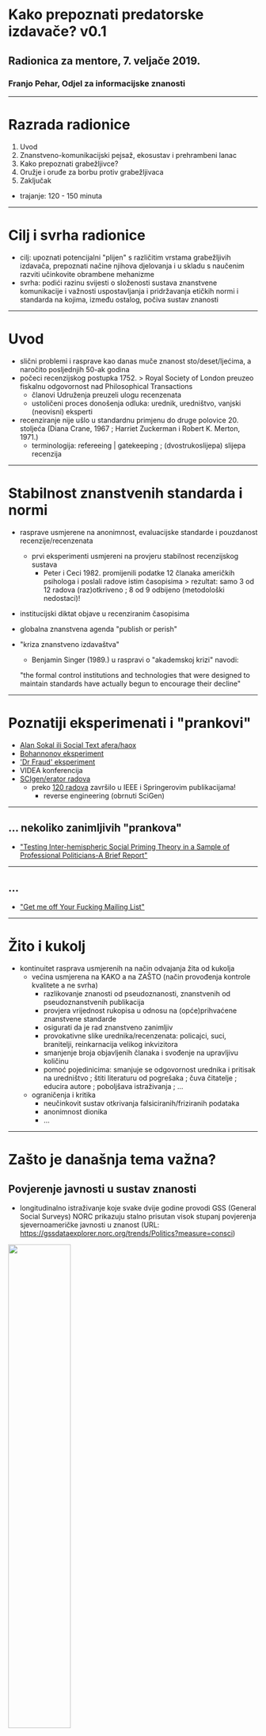 # Kako prepoznati predatorske izdavače? v0.1

## Radionica za mentore, 7. veljače 2019.

### Franjo Pehar, Odjel za informacijske znanosti

---

# Razrada radionice

1. Uvod
2. Znanstveno-komunikacijski pejsaž, ekosustav i prehrambeni lanac
3. Kako prepoznati grabežljivce?
4. Oružje i oruđe za borbu protiv grabežljivaca
5. Zaključak

- trajanje: 120 - 150 minuta

---

# Cilj i svrha radionice

- cilj: upoznati potencijalni "plijen" s različitim vrstama grabežljivih izdavača, prepoznati načine njihova djelovanja i u skladu s naučenim razviti učinkovite obrambene mehanizme  
- svrha: podići razinu svijesti o složenosti sustava znanstvene komunikacije i važnosti uspostavljanja i pridržavanja etičkih normi i standarda na kojima, između ostalog, počiva sustav znanosti

---

# Uvod

- slični problemi i rasprave kao danas muče znanost sto/deset/ljećima, a naročito posljednjih 50-ak godina
- počeci recenzijskog postupka 1752. > Royal Society of London preuzeo fiskalnu odgovornost nad Philosophical Transactions
  - članovi Udruženja preuzeli ulogu recenzenata
  - ustoličeni proces donošenja odluka: urednik, uredništvo, vanjski (neovisni) eksperti
- recenziranje nije ušlo u standardnu primjenu do druge polovice 20. stoljeća (Diana Crane, 1967 ; Harriet Zuckerman i Robert K. Merton, 1971.)
  - terminologija: refereeing | gatekeeping ; (dvostrukoslijepa) slijepa recenzija

---

# Stabilnost znanstvenih standarda i normi

- rasprave usmjerene na anonimnost, evaluacijske standarde i pouzdanost recenzije/recenzenata
  - prvi eksperimenti usmjereni na provjeru stabilnost recenzijskog sustava
    - Peter i Ceci 1982. promijenili podatke 12 članaka američkih psihologa i poslali radove istim časopisima > rezultat: samo 3 od 12 radova (raz)otkriveno ; 8 od 9 odbijeno (metodološki nedostaci)!
- institucijski diktat objave u recenziranim časopisima
- globalna znanstvena agenda "publish or perish"
- "kriza znanstveno izdavaštva"
  - Benjamin Singer (1989.) u raspravi o "akademskoj krizi" navodi: 
  
  "the formal control institutions and technologies that were designed to maintain standards have actually begun to encourage their decline"

---
# Poznatiji eksperimenati i "prankovi"

- [Alan Sokal ili Social Text afera/haox](https://en.wikipedia.org/wiki/Sokal_affair)
- [Bohannonov eksperiment](https://en.wikipedia.org/wiki/John_Bohannon)
- ['Dr Fraud' eksperiment](https://www.nature.com/news/predatory-journals-recruit-fake-editor-1.21662)
- VIDEA konferencija 
- [SCIgen/erator radova](https://pdos.csail.mit.edu/archive/scigen/)
  - preko [120 radova](https://en.wikipedia.org/wiki/Predatory_open-access_publishing) završilo u IEEE i Springerovim publikacijama!
    - reverse engineering (obrnuti SciGen)

---
## ... nekoliko zanimljivih "prankova"

- ["Testing Inter-hemispheric Social Priming Theory in a Sample of Professional Politicians-A Brief Report"](03_primjeri_radova/Gerry+Jay+Louis+hoax+paper.pdf)

---

## ...

- ["Get me off Your Fucking Mailing List"](03_primjeri_radova/remove.pdf)

---

# Žito i kukolj

- kontinuitet rasprava usmjerenih na način odvajanja žita od kukolja
  - većina usmjerena na KAKO a na ZAŠTO (način provođenja kontrole kvalitete a ne svrha)
    - razlikovanje znanosti od pseudoznanosti, znanstvenih od pseudoznanstvenih publikacija
    - provjera vrijednost rukopisa u odnosu na (opće)prihvaćene znanstvene standarde
    - osigurati da je rad znanstveno zanimljiv
    - provokativne slike urednika/recenzenata: policajci, suci, branitelji, reinkarnacija velikog inkvizitora
    - smanjenje broja objavljenih članaka i svođenje na upravljivu količinu
    - pomoć pojedinicima: smanjuje se odgovornost urednika i pritisak na uredništvo ; štiti literaturu od pogrešaka ; čuva čitatelje ; educira autore ; poboljšava istraživanja ; ...
  - ograničenja i kritika
    - neučinkovit sustav otkrivanja falsiciranih/friziranih podataka
    - anonimnost dionika
    - ...

---

# Zašto je današnja tema važna?

## Povjerenje javnosti u sustav znanosti

- longitudinalno istraživanje koje svake dvije godine provodi GSS (General Social Surveys) NORC prikazuju stalno prisutan visok stupanj povjerenja sjevernoameričke javnosti u znanost
(URL: https://gssdataexplorer.norc.org/trends/Politics?measure=consci)

<img src="01_slike/confidence-US-science.png" width="50%">

- sustav znanost i znanstvene komunikacije su ljudske institucije, a samim tim i društene i političke (okvir unutar kojeg treba promatrati i istraživati sve procese i aktivnosti!)

---
# Predatorsko izdavaštvo

Otvaramo sezonu lova na grabežljivce! 

  "grabežljivac, mesožderna životinja koja se nalazi na vrhu ili pri vrhu prehrambenoga lanca. Kada grabežljivac i plijen duže vrijeme žive u istom **ekosustavu**, plijen se navikne na prisutnost grabežljivca. Ubijajući najslabije jedinke grabežljivac, naime, pomaže u održanju kakvoće populacije plijena. Vrhunski je grabežljivac (engl. top predator) životinja koja više nema prirodnog neprijatelja, npr. lav, tigar, vuk, ris" (URL: http://www.enciklopedija.hr/natuknica.aspx?id=22919)

---

# Pojava predatorskog izdavaštva: kontekst

- ekosustav: znanost
- aktivnost: znanstvena komunikacija, odnosno zadnja faza znanstveno-istraživačkog rada [^1]
- dionici: autori, čitatelji (znanstvenici/javnost), izdavači (urednici, lektori, korektori), recenzenti, "startupovi", ...
- izazov trenutka: disruptivni procesi izazvani tehnološkim napretkom utjecali na transformaciju tradicionalnog sustava znanstvene komunikacije
  - sustav koji je trebao polučiti najveću izravnu korist od teh. napretka suočen s "nepremostivim" izazovima
  - najugroženiji: kontrola kvalitete, provjera vjerodostojnosti i izvornosti
- analogija s prirodnim svijetom samo djelomično funkcionira u pogledu ponašanja dionika (predatora/plijena), ali ne i u pogledu prirodne selekcije i ravnoteže (ishodi više nalik svijetu (mikr)oorganizama > bakterije, virusi, paraziti)

[^1]:   *veliki problem: znanstvena komunikacija se (pre)često analizira odvojeno od znanstvenih politika, društvenih struktura i mreža te ostalih faza znanstveno-istraživačkog rada*

---

# Pojava predatorskog izdavaštva: placenta ili ferment 

1. mnogobrojni nedostaci tradicionalnog znanstveno-komunikacijskog lanca
  - uređivačka politika
    - dugačak period od predaje do objave rada
    - protežiranje autora s "globalnog sjevera"
      - 1/4 svjetskog stanovništva, 4/5 prihoda od industrijske proizvodnje 
  - recenzijski postupak
    - dugotrajan i netransparentan postupak
    - bez alternative > neznatna poboljšanja i primjeri dobre prakse više kao iznimka
  - "publish or perish" ili diktat objave
2. razvoj i dostupnog tehnologije brze pripreme, objave i distribucije sadržaja
3. Pojava i razvoj OTVORENOG PRISTUPA (OA)
  * novi poslovni modeli (*gratis, libre, zeleni put, zlatni put, platinasti ili dijamantni, hibridni* ...)

---

## Naplaćivanje objave u OA časopisima
- razne publikacije (časopisi/konferencije/zbirna djela/knjige) naplaćuju autorima tzv. ‘Article Processing Charges’ (APC)
- 2.900 USD za PLoS Biology
- 2.250 USD za PLoS Genetics
- 1.350 USD za PLoS One*

*PLoS One objavljuje dnevno cca 100 članaka!


### Predatori namirisali mogućnost enormne zarade

- ali i svi veći (tradicionalni) izdavači OA znanstvenih časopisa!

---

# Terminologija

- "predatory publishing" skovao [Jeffrey Beall](https://en.wikipedia.org/wiki/Jeffrey_Beall) (->)
  - analogija:  ["predatory journal"](https://en.wikipedia.org/wiki/Predatory_open-access_publishing)
  - ostali pojmovi u upotrebi: 
    - fake journal | illegitimate journals | deceptive journals | "dark” journals | journals operating in bad faith ...
    - junk conferences | spamferences | bogus conferences | fake conferences ...
    - vanity books ... *
- brojni pojmovi dodatno utječu na zbunjenost znanstvenika i ostalih dionika
- problem: pojednostavljena binarna klasifikacija znanstveno-komunikacijskog okoliša na **PREDATORE** i **NEPREDATORE**
   - potreba za razlučivanjem publikacija **"niske kvalitete"** od ponašanja koje ciljano **zanemaruje i krši** uspostavljene znanstvene norme i standarde

* [primjer LAP LAMBERT](http://www.slate.com/articles/technology/future_tense/2014/03/lap_lambert_academic_publishing_my_trip_to_a_print_content_farm.single.html?via=gdpr-consent)

---

# Definicije

- Predatorski časopis je [...]
- Predatorska konferencije je [...]
- Predatorski izdavač je [...]

**Postojeće strukture onemogućuju jednoznačno određenje "predatora"!** - naslućivanje, pretpostavljanje, nagađanje, ...

### Pedeset nijansi sive predatorskog izdavaštva 
  
  "a grey zone where it is difficult to decide whether or not a publisher is predatory, particularly for newcomers for whom there is still a lack of evidence."
  
---

# Predatorski izdavači/časopisi

Neka obilježja: 

- izdavači koji objavljuju OA časopise upitne kvalitete
- autori plaćaju objavljivanje radova
- slabašna ili nepostojeća recenzija – prihvaćaju sve radove uz uvjet plaćanja objave
- nepostojeći ili lažni glavni urednik ili urednički odbor
- uz imena urednika, recenzenata i sl. nema podataka o njihovom akademskom statusu (lažni status/afilijacija)
- više časopisa ima isti urednički odbor
- izdavač u isto vrijeme pokreće izdavanje velikog broja časopisa
- naslov časopisa nema veze sa sadržajem koji objavljuje ; široko postavljeni naslovi (npr. *Journal of Science/s*)
- nelogičnosti u naslovu časopisa (npr. Canadian journal..., a nema veze s Kanadom)
- lažni IF (impact factor) ili podatak o indeksiranosti u relevantnim bazama podataka
- izdavač šalje spam mailove (s pozivima za objavljivanje radova, pozivima za recenzente, gostujuće urednike i sl.)
- ... "kreativna industrija", "režu" gdje smo "najtanji"

---

# Predatorske konferencije

- konferencije kojoj je jedini motiv laka i brza zarada
- često "surađuju" s predatorskim časopisima (npr. https://www.omicsonline.org)

Neka obilježja (pogledati [video](https://www.ardmediathek.de/ard/player/Y3JpZDovL2Rhc2Vyc3RlLmRlL3JlcG9ydGFnZSBfIGRva3VtZW50YXRpb24gaW0gZXJzdGVuL2U1ODIzNWJkLWU2MzQtNDExNC05ZjgwLTNlMDQ0YTJmZWExMw/)): 

- obično vrlo široko definirana tematika koju pokriva
- atraktivna lokacija (grad) ; zvučni hoteli (u pravilu manje dvorane)
- visoka kotizacija
- nedostatak akademske afilijacije
- predatorska marketinška taktika
- nepostojeći dokazi kontrole kvalitete

---

# Odabrani primjeri

## Krađa identiteta etabliranih časopisa

[**Izvorna publikacija**](http://www.landesmuseum.ktn.gv.at/210226w_DE.htm?seite=15)

---

## Krađa identiteta etabliranih časopisa

[**Surogat**](http://www.multidisciplinarywulfenia.org/index.html)

---

## Oteti identiteti ...

Izvornik: Časopis *Jökull: Journal of Earth Sciences* (ISSN 0449-0576)> http://jokulljournal.is
Surogat: http://jokulljournal.com


---
## Lažno predstavljanje 

[Lažni članovi uredništva, Impact Factor](https://www.academicresearchjournals.org/IJEBM/Index.htm) ...


---

## Lažirani podaci i rezultati

[Lovci u mutnom, prevaranti, hohštapleri](https://www.tandfonline.com/doi/abs/10.4161/onci.25769) ...
- slučaj [Davida Noakesa](https://en.wikipedia.org/wiki/David_Noakes) i GcMAF 
  - https://www.ncbi.nlm.nih.gov/pmc/articles/PMC3812199

---
## Hiperprodukacija i fabriciranje knjiga

- karijeristi ...
- slučaj [Wadima Strielkowskog](razno/predatory-publishing.pdf)

- https://www.amazon.com/Sam-Vaknin/e/B000APLOFK

- obično Google pretraživanje: ["Sam Vaknin" + journal editor](https://www.google.com/search?client=safari&rls=en&q=%22Sam+Vaknin%22+journal+editor&ie=UTF-8&oe=UTF-8)

1. odvodi nas do ["El Dorada"](http://innovationinfo.org/index.php/journal/Editor_in_Chief/Dr-Sam-Vaknin)
2. [i još zanimljivijih rezultata](https://groups.google.com/forum/#!msg/narcissistic-personality-disorder/-yAlT779G3o/sJgRvHGrAgAJ) 
---

## Publikacijske farme
- https://www.omicsonline.org
- https://asclepiusopen.com
- http://gslpublishers.org/index.php
- https://innovationinfo.org

[Provjera domene pomoću WHOIS metode](https://whois.icann.org/en/lookup?name=asclepiusopen.com)

---

## Konferencijske farme
- izravno povezani s predatorskim izdavačima (časopisa)
  - https://www.conferenceseries.com
  - http://meconferences.com
  - https://www.heartconferences.com

[WHOIS?](https://whois.icann.org/en/lookup?name=www.heartconferences.com) 

Registrant Contact<br/>
Name: GDPR Masked<br/>
Organization: GDPR Masked<br/>
Mailing Address: GDPR Masked GDPR Masked GDPR Masked, GDPR Masked GDPR Masked 00000 GDPR Masked<br/>
Phone: +0.00000000<br/>
Ext:<br/>
Fax:<br/>
Fax Ext:<br/>
Email:gdpr-masking@**gdpr-masked.com**<br/>

---
# Oružje i oruđe za borbu protiv grabežljivaca

### Objavljeni popisi grabežljivaca > "Index Librorum Prohibitorum"

Najpoznatiji Beallov popis predatorskih izdavača (2008-2017)
- ukazao na brojne probleme > (ne)opravdano na udaru žestokih kritika i prijetnji tužbama
- https://beallslist.weebly.com

---
# Ostali popisi 

### Cabellov crni i bijeli popis

- [popis kriterija](https://www2.cabells.com/blacklist-criteria) u [XLS-u](cabellovi_kriteriji.xlsx): Integrity, Peer Review, Website, Publication Practices, Indexing & Metrics, Fees, Access & Copyright, Business Practices > iskorak u odnosu na Beallov popis, ali ...
  - lovina postala lovac
  - problem *false negatives* vs *false positives* > logički gledano skup nikada ne može biti potpun!

### Pristup popisu vrijedi do 11. veljače 2019. > https://www2.cabells.com (korisničko ime i šifra povezani s kraticom naše institucije - sva velika slova!)

---

# Alternativa postojećim popisima

- znanstveni (provjereni) kriteriji, (složeniji) bodovni sustav, ponderiranje kriterija i sl.

- [Journal Evaluation Tool](razno/JournalEvaluationTool.pdf)
- [Predatory Score](razno/predatory_score.pdf)
- ...


---

# Ostala dostupna pomagala

- računalna forenzika
  - WHOIS (provjera vlasnika domena)
  - Google Maps (provjera fizičkih adresa)
- pretraživanje weba (primjer [Sam Vakinin](https://www.google.com/search?client=safari&rls=en&q=%22Sam+Vaknin%22+journal+editor&ie=UTF-8&oe=UTF-8))
- pretraživanje baza podataka
  - selektivne, opće (provjera deklarirane indeskiranost/citiranosti)
  - JCR, Scimago ... (provjera deklariranih metričkih vrijednosti)
- https://retractionwatch.com
  - slučaj Springera iz 2014. ukazuje da i renomirani izdavači imaju problem s osiguravanjem kvalitete i vjerodostojnosti objavljenih radova (https://paperpile.com/blog/springer-fake-papers/)
- provjera zaglavlja (spam) e-pošte (preusmjeravanje, skrivanje pravog identiteta ...)
- [...]
---

# Najbolji "lijek" => podizanje razine svijesti

- poznavanje znanstvenog ekosustava i ključnih (su)dionika u vlastitom području, polju, grani, domeni/specijalizaciji
- razgovor i savjetovanje s (iskusnijim) kolegama
- beskompromisno pridržavanje visokih normi i standarda vlastite znanstvene produkcije
- postavljanje letvice iznad razine pragme
  - npr. odabrati tri ciljna časopisa (vrh, sredina, niži srednji ili viši donji prag)
  - ovisno o odluci uredništva ili preporuci recenzenata ispraviti rad ili poslati u drugi časopis ...

---

# Sublimirano u: Think - Check - Submit

- https://thinkchecksubmit.org

---

# Umjesto zaključka

### Jedna životna priča

- pseudoznanost i lažni podaci nanose izravnu štetu znanosti i umanjuju povjerenje u rezultate znanstveno-istraživačkog rada

- video koji doista vrijedi pogledati: 
https://www.ardmediathek.de/ard/player/Y3JpZDovL2Rhc2Vyc3RlLmRlL3JlcG9ydGFnZSBfIGRva3VtZW50YXRpb24gaW0gZXJzdGVuL2U1ODIzNWJkLWU2MzQtNDExNC05ZjgwLTNlMDQ0YTJmZWExMw/

---

# Zadatak

1. Na temelju [priloženih kriterija](../cabellovi_kriteriji.xlsx) vrednujte sljedeće časopise:

  * http://www.eajournals.org/journals/international-journal-of-asian-history-culture-and-tradition-ijahct/
  * http://www.macrothink.org/journal/index.php/ijch
  * http://acascipub.com/International%20Journal%20of%20History%20and%20Culture/International%20Journal%20of%20History%20and%20Culture.php
  * http://5thpublisher.com/index.php/jaht
  * http://www.scholink.org/ojs/index.php/jrph
  * http://www.academicresearchjournals.org/ARJPC/Index.htm
  * http://gslpublishers.org/journals/index.php?title=gsl-journal-of-business-management-and-administration-affairs
  * https://juniperpublishers.com/ofoaj/
  * https://www.bioinfopublication.org/journal.php?opt=azjou&jouid=BPJ0000210
  * http://www.eajournals.org/journals/international-journal-sociology-anthropology-research-ijsar/
  * https://www.arcjournals.org/international-journal-of-research-in-sociology-and-anthropology
  * http://ambitjournals.org/ajgrp
  * https://www.sryahwapublications.com/annals-of-geographical-studies/
  * http://didacticjournals.org/djgrp/index.php
  * https://www.arcjournals.org/international-journal-of-research-in-geography
  * http://www.sciepub.com/journal/SEG
  * https://premierpublishers.org/irjcp
  * http://www.amitdeliberativeresearch.com/2017/01/19/international-journal-of-relevant-derive-2/
  * https://www.arcjournals.org/international-journal-of-media-journalism-and-mass-communications


